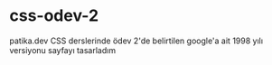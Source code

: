# css-odev-2
patika.dev CSS derslerinde ödev 2'de belirtilen google'a ait 1998 yılı versiyonu sayfayı tasarladım
